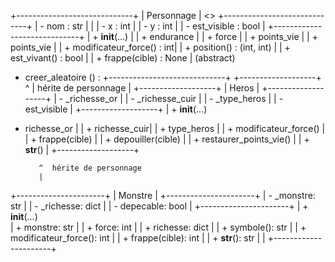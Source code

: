+-----------------------------+
|        Personnage           | <<abstract>>
+-----------------------------+
| - nom : str                 |      |
| - x : int                   |
| - y : int                   |
| - est_visible : bool        |
+-----------------------------+
| + __init__(...)             |
| + endurance |
| + force  |
| + points_vie |
| + points_vie      |
| + modificateur_force() : int|
| + position() : (int, int)   |
| + est_vivant() : bool       |
| + frappe(cible) : None      | (abstract)
  + creer_aleatoire () : 
+-----------------------------+
+-------------------+                                                                       
          ^
          |   hérite de personnage
          |
+-------------------+
|      Heros        |
+-------------------+
| - _richesse_or    |
| - _richesse_cuir  |
| - _type_heros     |
| - est_visible     |
+-------------------+
| + __init__(...)            
  + richesse_or  |
| + richesse_cuir|
| + type_heros  |
| + modificateur_force()     |                       
| + frappe(cible)            |
| + depouiller(cible)        |
| + restaurer_points_vie()   |
| + __str__()                |
+-------------------+

           ^  hérite de personnage 
           |
+----------------------+
|       Monstre        |
+----------------------+
| - _monstre: str      |
| - _richesse: dict    |
| - depecable: bool    |
+----------------------+
| + __init__(...)     
| + monstre: str       |
| + force: int         |
| + richesse: dict     |
| + symbole(): str     |
| + modificateur_force(): int |
| + frappe(cible): int |
| + __str__(): str     |
 |
+----------------------+
